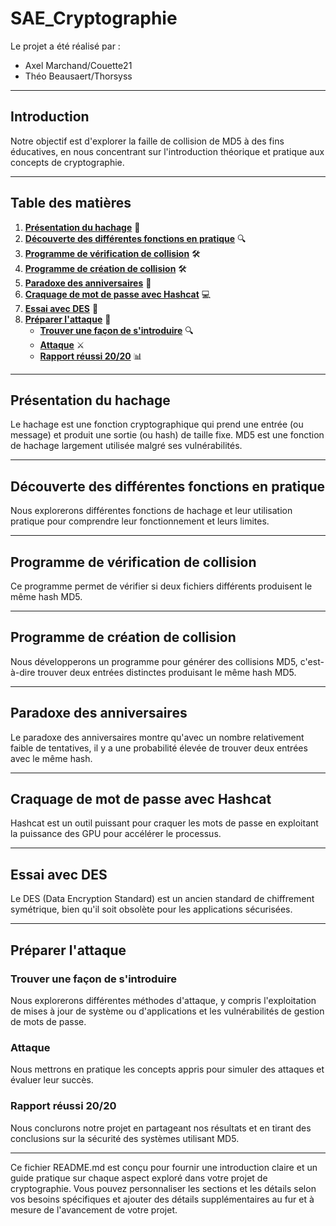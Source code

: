 # SAE_Cryptographie

Le projet a été réalisé par :
- Axel Marchand/Couette21
- Théo Beausaert/Thorsyss

---

## **Introduction**

Notre objectif est d'explorer la faille de collision de MD5 à des fins éducatives, en nous concentrant sur l'introduction théorique et pratique aux concepts de cryptographie.

---

## **Table des matières**

1. [**Présentation du hachage**](#présentation-du-hachage) 📜
2. [**Découverte des différentes fonctions en pratique**](#découverte-des-différentes-fonctions-en-pratique) 🔍
3. [**Programme de vérification de collision**](#programme-de-vérification-de-collision) 🛠️
4. [**Programme de création de collision**](#programme-de-création-de-collision) 🛠️
5. [**Paradoxe des anniversaires**](#paradoxe-des-anniversaires) 🎉
6. [**Craquage de mot de passe avec Hashcat**](#craquage-de-mot-de-passe-avec-hashcat) 💻
7. [**Essai avec DES**](#essai-avec-des) 🔐
8. [**Préparer l'attaque**](#préparer-lattaque) 🚀
    - [**Trouver une façon de s'introduire**](#trouver-une-façon-de-sintroduire) 🔍
    - [**Attaque**](#attaque) ⚔️
    - [**Rapport réussi 20/20**](#rapport-réussi-2020) 📊

---

## **Présentation du hachage**

Le hachage est une fonction cryptographique qui prend une entrée (ou message) et produit une sortie (ou hash) de taille fixe. MD5 est une fonction de hachage largement utilisée malgré ses vulnérabilités.

---

## **Découverte des différentes fonctions en pratique**

Nous explorerons différentes fonctions de hachage et leur utilisation pratique pour comprendre leur fonctionnement et leurs limites.

---

## **Programme de vérification de collision**

Ce programme permet de vérifier si deux fichiers différents produisent le même hash MD5.

---

## **Programme de création de collision**

Nous développerons un programme pour générer des collisions MD5, c'est-à-dire trouver deux entrées distinctes produisant le même hash MD5.

---

## **Paradoxe des anniversaires**

Le paradoxe des anniversaires montre qu'avec un nombre relativement faible de tentatives, il y a une probabilité élevée de trouver deux entrées avec le même hash.

---

## **Craquage de mot de passe avec Hashcat**

Hashcat est un outil puissant pour craquer les mots de passe en exploitant la puissance des GPU pour accélérer le processus.

---

## **Essai avec DES**

Le DES (Data Encryption Standard) est un ancien standard de chiffrement symétrique, bien qu'il soit obsolète pour les applications sécurisées.

---

## **Préparer l'attaque**

### **Trouver une façon de s'introduire**

Nous explorerons différentes méthodes d'attaque, y compris l'exploitation de mises à jour de système ou d'applications et les vulnérabilités de gestion de mots de passe.

### **Attaque**

Nous mettrons en pratique les concepts appris pour simuler des attaques et évaluer leur succès.

### **Rapport réussi 20/20**

Nous conclurons notre projet en partageant nos résultats et en tirant des conclusions sur la sécurité des systèmes utilisant MD5.

---

Ce fichier README.md est conçu pour fournir une introduction claire et un guide pratique sur chaque aspect exploré dans votre projet de cryptographie. Vous pouvez personnaliser les sections et les détails selon vos besoins spécifiques et ajouter des détails supplémentaires au fur et à mesure de l'avancement de votre projet.

